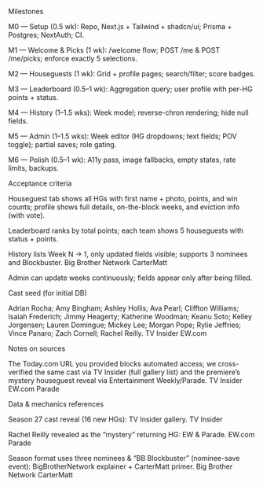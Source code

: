 Milestones

M0 — Setup (0.5 wk): Repo, Next.js + Tailwind + shadcn/ui; Prisma + Postgres; NextAuth; CI.

M1 — Welcome & Picks (1 wk): /welcome flow; POST /me & POST /me/picks; enforce exactly 5 selections.

M2 — Houseguests (1 wk): Grid + profile pages; search/filter; score badges.

M3 — Leaderboard (0.5–1 wk): Aggregation query; user profile with per-HG points + status.

M4 — History (1–1.5 wks): Week model; reverse-chron rendering; hide null fields.

M5 — Admin (1–1.5 wks): Week editor (HG dropdowns; text fields; POV toggle); partial saves; role gating.

M6 — Polish (0.5–1 wk): A11y pass, image fallbacks, empty states, rate limits, backups.

Acceptance criteria

Houseguest tab shows all HGs with first name + photo, points, and win counts; profile shows full details, on-the-block weeks, and eviction info (with vote).

Leaderboard ranks by total points; each team shows 5 houseguests with status + points.

History lists Week N → 1, only updated fields visible; supports 3 nominees and Blockbuster. 
Big Brother Network
CarterMatt

Admin can update weeks continuously; fields appear only after being filled.

Cast seed (for initial DB)

Adrian Rocha; Amy Bingham; Ashley Hollis; Ava Pearl; Cliffton Williams; Isaiah Frederich; Jimmy Heagerty; Katherine Woodman; Keanu Soto; Kelley Jorgensen; Lauren Domingue; Mickey Lee; Morgan Pope; Rylie Jeffries; Vince Panaro; Zach Cornell; Rachel Reilly. 
TV Insider
EW.com

Notes on sources

The Today.com URL you provided blocks automated access; we cross-verified the same cast via TV Insider (full gallery list) and the premiere’s mystery houseguest reveal via Entertainment Weekly/Parade. 
TV Insider
EW.com
Parade

Data & mechanics references

Season 27 cast reveal (16 new HGs): TV Insider gallery. 
TV Insider

Rachel Reilly revealed as the “mystery” returning HG: EW & Parade. 
EW.com
Parade

Season format uses three nominees & “BB Blockbuster” (nominee-save event): BigBrotherNetwork explainer + CarterMatt primer. 
Big Brother Network
CarterMatt